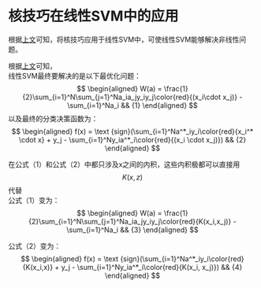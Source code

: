 # 核技巧在线性SVM中的应用

根据[上文](https://windmising.gitbook.io/lihang-tongjixuexifangfa/11)可知，将核技巧应用于线性SVM中，可使线性SVM能够解决非线性问题。  

根据[上文](https://windmising.gitbook.io/lihang-tongjixuexifangfa/7/8)可知，  
线性SVM最终要解决的是以下最优化问题：
$$
\begin{aligned}
W(a) = \frac{1}{2}\sum_{i=1}^N\sum_{j=1}^Na_ia_jy_iy_j\color{red}{(x_i\cdot x_j)} - \sum_{i=1}^Na_i && {1}
\end{aligned}
$$
以及最终的分类决策函数为：  
$$
\begin{aligned}
f(x) = \text {sign}(\sum_{i=1}^Na^*_iy_i\color{red}{x_i^* \cdot x} + y_j - \sum_{i=1}^Ny_ia^*_i\color{red}{(x_i \cdot x_j)}) && {2}
\end{aligned}
$$

在公式（1）和公式（2）中都只涉及x之间的内积，这些内积极都可以直接用$$K(x,z)$$代替   
公式（1）变为：  
$$
\begin{aligned}
W(a) = \frac{1}{2}\sum_{i=1}^N\sum_{j=1}^Na_ia_jy_iy_j\color{red}{K(x_i,x_j)} - \sum_{i=1}^Na_i && {3}
\end{aligned}
$$

公式（2）变为：  
$$
\begin{aligned}
f(x) = \text {sign}(\sum_{i=1}^Na^*_iy_i\color{red}{K(x_i,x)} + y_j - \sum_{i=1}^Ny_ia^*_i\color{red}{K(x_i, x_j)}) && {4}
\end{aligned}
$$
